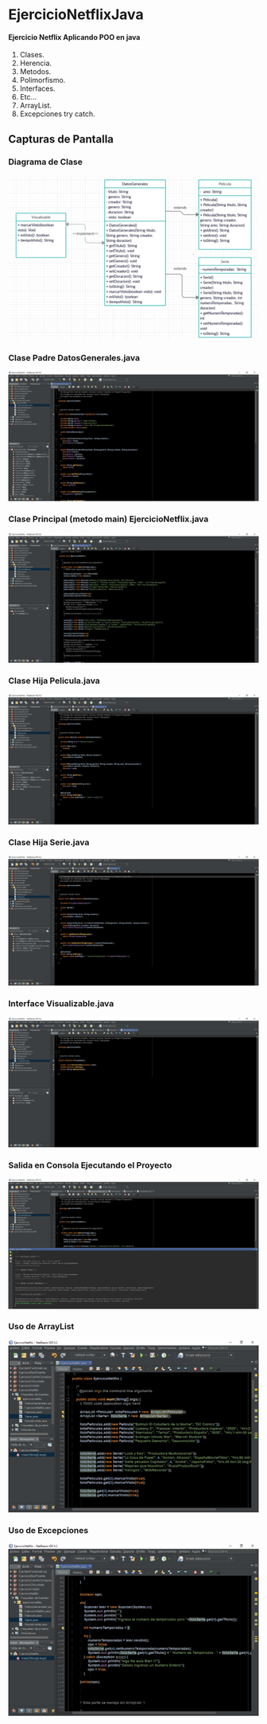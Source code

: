 # EjercicioNetflixJava

#### Ejercicio Netflix Aplicando POO en java 

1. Clases. 
2. Herencia.
3. Metodos.
4. Polimorfismo.
5. Interfaces.
6. Etc...
7. ArrayList.
8. Excepciones try catch.

## Capturas de Pantalla

### Diagrama de Clase

![captura01](https://github.com/WalterGaldamezWeb/EjercicioNetflixJava/blob/master/capturas_pantalla/07.png)

### Clase Padre DatosGenerales.java

![captura01](https://github.com/WalterGaldamezWeb/EjercicioNetflixJava/blob/master/capturas_pantalla/01.png)

### Clase Principal (metodo main) EjercicioNetflix.java

![captura01](https://github.com/WalterGaldamezWeb/EjercicioNetflixJava/blob/master/capturas_pantalla/02.png)

### Clase Hija Pelicula.java

![captura01](https://github.com/WalterGaldamezWeb/EjercicioNetflixJava/blob/master/capturas_pantalla/03.png)

### Clase Hija Serie.java

![captura01](https://github.com/WalterGaldamezWeb/EjercicioNetflixJava/blob/master/capturas_pantalla/04.png)

### Interface Visualizable.java

![captura01](https://github.com/WalterGaldamezWeb/EjercicioNetflixJava/blob/master/capturas_pantalla/05.png)

### Salida en Consola Ejecutando el Proyecto

![captura01](https://github.com/WalterGaldamezWeb/EjercicioNetflixJava/blob/master/capturas_pantalla/06.png)

### Uso de ArrayList

![captura01](https://github.com/WalterGaldamezWeb/EjercicioNetflixJava/blob/master/capturas_pantalla/08.png)

### Uso de Excepciones

![captura01](https://github.com/WalterGaldamezWeb/EjercicioNetflixJava/blob/master/capturas_pantalla/09.png)

